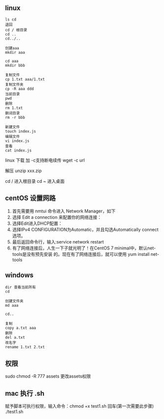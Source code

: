 ## linux
```
ls cd 
退回
cd / 根目录
cd ..
cd../..

创建aaa
mkdir aaa

cd aaa
mkdir bbb

复制文件
cp 1.txt aaa/1.txt
复制文件夹
cp -R aaa ddd
当前目录
pwd
删除
rm 1.txt
删词目录
rm -r bbb

新建文件
touch index.js
编辑文件
vi index.js
查看
cat index.js
```

linux 下载 加 -c支持断电续传
wget -c url

解压
unzip xxx.zip

cd / 进入根目录 
cd ~ 进入桌面

## centOS 设置网路

1. 首先需要用 nmtui 命令进入 Network Manager，如下
2. 选择 Edit a connection 来配置你的网络连接：
3. 选择Edit进入DHCP配置：
4. 选择IPv4 CONFIGURATION为Automatic，并且勾选Automatically connect选项。
5. 最后返回命令行，输入:service network restart
6. 有了网络连接后，人生一下子就光明了！在CentOS 7 minimal中，默认net-tools是没有预先安装 的。现在有了网络连接后，就可以使用
yum install net-tools


## windows
```
dir 查看当前所有
cd

创建文件夹
md aaa

cd..

复制
copy a.txt aaa
删除
del a.txt
改名字
rename 1.txt 2.txt

```

## 权限
sudo chmod -R 777 assets   更改assets权限 

## mac 执行 .sh
赋予脚本可执行权限，输入命令：chmod +x test1.sh 回车(第一次需要此步骤)
./test1.sh
